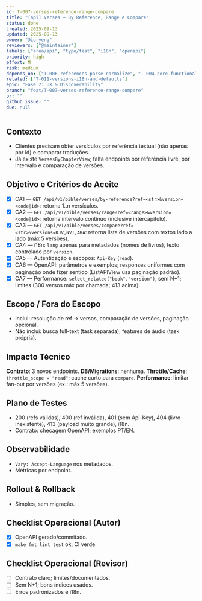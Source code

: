 ```yaml
---
id: T-007-verses-reference-range-compare
title: "[api] Verses — By Reference, Range e Compare"
status: done
created: 2025-09-13
updated: 2025-09-13
owner: "@iuryeng"
reviewers: ["@maintainer"]
labels: ["area/api", "type/feat", "i18n", "openapi"]
priority: high
effort: M
risk: medium
depends_on: ["T-006-references-parse-normalize", "T-004-core-functional"]
related: ["T-011-versions-i18n-and-defaults"]
epic: "Fase 2: UX & Discoverability"
branch: "feat/T-007-verses-reference-range-compare"
pr: ""
github_issue: ""
due: null
---
```


## Contexto
- Clientes precisam obter versículos por referência textual (não apenas por id) e comparar traduções.
- Já existe `VersesByChapterView`; falta endpoints por referência livre, por intervalo e comparação de versões.

## Objetivo e Critérios de Aceite
- [x] CA1 — `GET /api/v1/bible/verses/by-reference?ref=<str>&version=<code|id>`: retorna 1..n versículos.
- [x] CA2 — `GET /api/v1/bible/verses/range?ref=<range>&version=<code|id>`: retorna intervalo contínuo (inclusive intercapítulo).
- [x] CA3 — `GET /api/v1/bible/verses/compare?ref=<str>&versions=KJV,NVI,ARA`: retorna lista de versões com textos lado a lado (máx 5 versões).
- [x] CA4 — i18n: `lang` apenas para metadados (nomes de livros), texto controlado por `version`.
- [x] CA5 — Autenticação e escopos: `Api-Key` (`read`).
- [x] CA6 — OpenAPI: parâmetros e exemplos; responses uniformes com paginação onde fizer sentido (ListAPIView usa paginação padrão).
- [x] CA7 — Performance: `select_related("book","version")`, sem N+1; limites (300 versos máx por chamada; 413 acima).

## Escopo / Fora do Escopo
- Inclui: resolução de ref → versos, comparação de versões, paginação opcional.
- Não inclui: busca full-text (task separada), features de áudio (task própria).

## Impacto Técnico
**Contrato**: 3 novos endpoints.
**DB/Migrations**: nenhuma.
**Throttle/Cache**: `throttle_scope = "read"`; cache curto para `compare`.
**Performance**: limitar fan-out por versões (ex.: máx 5 versões).

## Plano de Testes
- 200 (refs válidas), 400 (ref inválida), 401 (sem Api-Key), 404 (livro inexistente), 413 (payload muito grande), i18n.
- Contrato: checagem OpenAPI; exemplos PT/EN.

## Observabilidade
- `Vary: Accept-Language` nos metadados.
- Métricas por endpoint.

## Rollout & Rollback
- Simples, sem migração.

## Checklist Operacional (Autor)
- [x] OpenAPI gerado/commitado.
- [x] `make fmt lint test` ok; CI verde.

## Checklist Operacional (Revisor)
- [ ] Contrato claro; limites/documentados.
- [ ] Sem N+1; bons índices usados.
- [ ] Erros padronizados e i18n.
